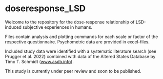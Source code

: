 # doseresponse_LSD

Welcome to the repository for the dose-response relationship of LSD-induced subjective experiences in humans.

Files contain analysis and plotting commands for each scale or factor of the respective questionnaire. 
Psychometric data are provided in excel-files. 

Included study data were identified with a systematic literature search (see Prugger et al. 2022) combined with data of the Altered States Database by Timo T. Schmidt (www.asdb.info).

This study is currently under peer review and soon to be published.
